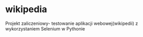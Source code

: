 # wikipedia
Projekt zaliczeniowy- testowanie aplikacji webowej(wikipedii) z wykorzystaniem Selenium w Pythonie
